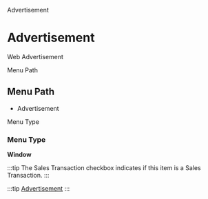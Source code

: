 
Advertisement
# Advertisement


Web Advertisement

Menu Path
## Menu Path



- Advertisement

Menu Type
### Menu Type

**Window**

:::tip
The Sales Transaction checkbox indicates if this item is a Sales Transaction.
:::

:::tip
[Advertisement](functional-guide/window/window-advertisement.md)
:::